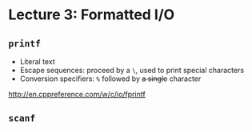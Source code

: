 # Lecture 3: Formatted I/O

## `printf`

- Literal text
- Escape sequences: proceed by a `\`, used to print special characters
- Conversion specifiers: `%` followed by ~~a single~~ character

http://en.cppreference.com/w/c/io/fprintf

## `scanf`
